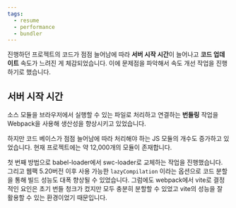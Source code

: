 ```yaml
---
tags:
  - resume
  - performance
  - bundler
---
```


진행하던 프로젝트의 코드가 점점 늘어남에 따라 **서버 시작 시간**이 늘어나고 **코드 업데이트** 속도가 느려진 게 체감되었습니다. 이에 문제점을 파악해서 속도 개선 작업을 진행하기로 했습니다.
## 서버 시작 시간
소스 모듈을 브라우저에서 실행할 수 있는 파일로 처리하고 연결하는 **번들링** 작업을 Webpack을 사용해 생산성을 향상시키고 있었습니다.

하지만 코드 베이스가 점점 늘어남에 따라 처리해야 하는 JS 모듈의 개수도 증가하고 있었습니다. 현재 프로젝트에는 약 12,000개의 모듈이 존재합니다. 

첫 번째 방법으로 babel-loader에서 swc-loader로 교체하는 작업을 진행했습니다. 그리고 웹팩 5.20버전 이후 사용 가능한 `lazyCompilation` 이라는 옵션으로 코드 분할을 통해 빌드 성능도 대폭 향상될 수 있었습니다.
그럼에도 webpack에서 vite로 결정적인 요인은 초기 번들 청크가 컸지만 모두 충분히 분할할 수 있었고 vite의 성능을 잘 활용할 수 있는 환경이었기 때문입니다.